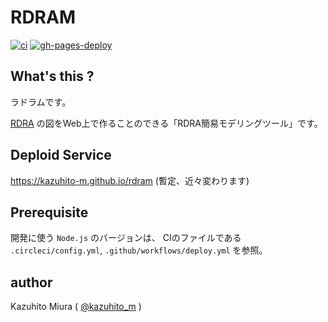 RDRAM
==========================

[![ci](https://github.com/kazuhito-m/rdram/actions/workflows/ci.yml/badge.svg)](https://github.com/kazuhito-m/rdram/actions/workflows/ci.yml) [![gh-pages-deploy](https://github.com/kazuhito-m/rdram/actions/workflows/deploy.yml/badge.svg)](https://github.com/kazuhito-m/rdram/actions/workflows/deploy.yml)

## What's this ?

ラドラムです。

[RDRA](http://vsa.co.jp/rdra/) の図をWeb上で作ることのできる「RDRA簡易モデリングツール」です。

## Deploid Service

<https://kazuhito-m.github.io/rdram> (暫定、近々変わります)

## Prerequisite

開発に使う `Node.js` のバージョンは、 CIのファイルである `.circleci/config.yml`, `.github/workflows/deploy.yml` を参照。

## author

Kazuhito Miura ( [@kazuhito_m](https://twitter.com/kazuhito_m "kazuhito_m on Twitter") )
